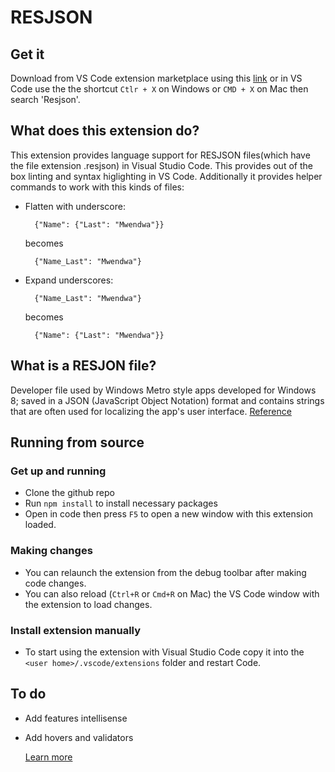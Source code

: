 # RESJSON
## Get it
Download from VS Code extension  marketplace using this [link](https://marketplace.visualstudio.com/items?itemName=cmwendwa.resjson) or in VS Code use the the shortcut `Ctlr + X` on Windows or `CMD + X` on Mac then search 'Resjson'.

## What does this extension do?
This extension provides language support for RESJSON files(which have the file extension .resjson) in Visual Studio Code.
This provides out of the box linting and syntax higlighting in VS Code. Additionally it provides helper commands to work with this kinds of files:
- Flatten with underscore:

        {"Name": {"Last": "Mwendwa"}}

    becomes

        {"Name_Last": "Mwendwa"}
- Expand underscores:

        {"Name_Last": "Mwendwa"}
    becomes

        {"Name": {"Last": "Mwendwa"}}


## What is a RESJON file?
Developer file used by Windows Metro style apps developed for Windows 8; saved in a JSON (JavaScript Object Notation) format and contains strings that are often used for localizing the app's user interface. [Reference](https://fileinfo.com/extension/resjson)


## Running from source
### Get up and running

* Clone the github repo
* Run ```npm install``` to install necessary packages
* Open in code then press `F5` to open a new window with this extension loaded.

### Making changes

* You can relaunch the extension from the debug toolbar after making code changes.
* You can also reload (`Ctrl+R` or `Cmd+R` on Mac) the VS Code window with the extension to load changes.

### Install extension manually

* To start using the extension with Visual Studio Code copy it into the `<user home>/.vscode/extensions` folder and restart Code.


## To do

* Add features intellisense
* Add hovers and validators

    [Learn more](https://code.visualstudio.com/docs)


